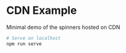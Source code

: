 # CDN Example

Minimal demo of the spinners hosted on CDN

```sh
# Serve on localhost
npm run serve
```
